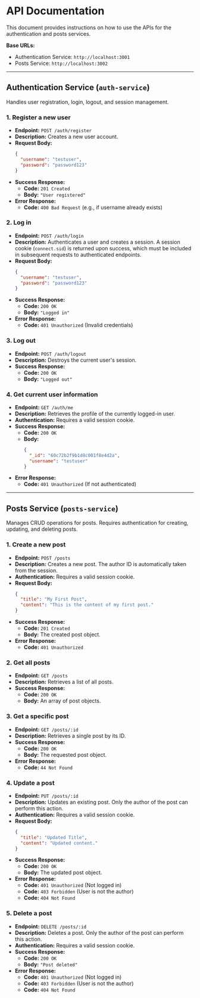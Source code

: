 # API Documentation

This document provides instructions on how to use the APIs for the authentication and posts services.

**Base URLs:**
- Authentication Service: `http://localhost:3001`
- Posts Service: `http://localhost:3002`

---

## Authentication Service (`auth-service`)

Handles user registration, login, logout, and session management.

### 1. Register a new user

- **Endpoint:** `POST /auth/register`
- **Description:** Creates a new user account.
- **Request Body:**
  ```json
  {
    "username": "testuser",
    "password": "password123"
  }
  ```
- **Success Response:**
  - **Code:** `201 Created`
  - **Body:** `"User registered"`
- **Error Response:**
  - **Code:** `400 Bad Request` (e.g., if username already exists)

### 2. Log in

- **Endpoint:** `POST /auth/login`
- **Description:** Authenticates a user and creates a session. A session cookie (`connect.sid`) is returned upon success, which must be included in subsequent requests to authenticated endpoints.
- **Request Body:**
  ```json
  {
    "username": "testuser",
    "password": "password123"
  }
  ```
- **Success Response:**
  - **Code:** `200 OK`
  - **Body:** `"Logged in"`
- **Error Response:**
  - **Code:** `401 Unauthorized` (Invalid credentials)

### 3. Log out

- **Endpoint:** `POST /auth/logout`
- **Description:** Destroys the current user's session.
- **Success Response:**
  - **Code:** `200 OK`
  - **Body:** `"Logged out"`

### 4. Get current user information

- **Endpoint:** `GET /auth/me`
- **Description:** Retrieves the profile of the currently logged-in user.
- **Authentication:** Requires a valid session cookie.
- **Success Response:**
  - **Code:** `200 OK`
  - **Body:**
    ```json
    {
      "_id": "60c72b2f9b1d8c001f8e4d2a",
      "username": "testuser"
    }
    ```
- **Error Response:**
  - **Code:** `401 Unauthorized` (If not authenticated)

---

## Posts Service (`posts-service`)

Manages CRUD operations for posts. Requires authentication for creating, updating, and deleting posts.

### 1. Create a new post

- **Endpoint:** `POST /posts`
- **Description:** Creates a new post. The author ID is automatically taken from the session.
- **Authentication:** Requires a valid session cookie.
- **Request Body:**
  ```json
  {
    "title": "My First Post",
    "content": "This is the content of my first post."
  }
  ```
- **Success Response:**
  - **Code:** `201 Created`
  - **Body:** The created post object.
- **Error Response:**
  - **Code:** `401 Unauthorized`

### 2. Get all posts

- **Endpoint:** `GET /posts`
- **Description:** Retrieves a list of all posts.
- **Success Response:**
  - **Code:** `200 OK`
  - **Body:** An array of post objects.

### 3. Get a specific post

- **Endpoint:** `GET /posts/:id`
- **Description:** Retrieves a single post by its ID.
- **Success Response:**
  - **Code:** `200 OK`
  - **Body:** The requested post object.
- **Error Response:**
  - **Code:** `44 Not Found`

### 4. Update a post

- **Endpoint:** `PUT /posts/:id`
- **Description:** Updates an existing post. Only the author of the post can perform this action.
- **Authentication:** Requires a valid session cookie.
- **Request Body:**
  ```json
  {
    "title": "Updated Title",
    "content": "Updated content."
  }
  ```
- **Success Response:**
  - **Code:** `200 OK`
  - **Body:** The updated post object.
- **Error Response:**
  - **Code:** `401 Unauthorized` (Not logged in)
  - **Code:** `403 Forbidden` (User is not the author)
  - **Code:** `404 Not Found`

### 5. Delete a post

- **Endpoint:** `DELETE /posts/:id`
- **Description:** Deletes a post. Only the author of the post can perform this action.
- **Authentication:** Requires a valid session cookie.
- **Success Response:**
  - **Code:** `200 OK`
  - **Body:** `"Post deleted"`
- **Error Response:**
  - **Code:** `401 Unauthorized` (Not logged in)
  - **Code:** `403 Forbidden` (User is not the author)
  - **Code:** `404 Not Found`

